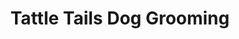 ---
title: "Tattle Tails Dog Grooming"
url: /pocatello/tattle-tails-dog-grooming/
shop: pet grooming
---